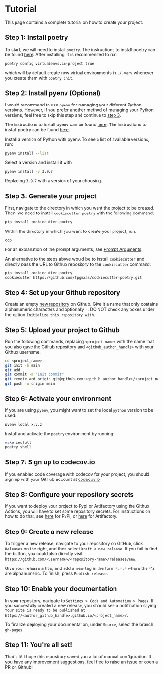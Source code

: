 # Tutorial

This page contains a complete tutorial on how to create your project.

## Step 1: Install poetry

To start, we will need to install `poetry`. The instructions to install poetry can be found
[here](https://python-poetry.org/docs/). After installing, it is recommended to run

``` bash
poetry config virtualenvs.in-project true
```

which will by default create new virtual environments in `./.venv`
whenever you create them with `poetry init`.

## Step 2: Install pyenv (Optional)

I would recommend to use `pyenv` for managing your different Python versions. However, if you prefer another method of
managing your Python versions, feel free to skip this step and continue to [step 3](#step-3-generate-your-project).  

The instructions to install pyenv can be found [here](https://github.com/pyenv/pyenv). The instructions to install
poetry can be found [here](https://python-poetry.org/docs/).

Install a version of Python with pyenv. To see a list of available
versions, run:

``` bash
pyenv install --list
```

Select a version and install it with

``` bash
pyenv install -v 3.9.7
```

Replacing `3.9.7` with a version of your choosing.

## Step 3: Generate your project

First, navigate to the directory in which you want the project to be
created. Then, we need to install `cookiecutter-poetry` with the
following command:

``` bash
pip install cookiecutter-poetry
```

Within the directory in which you want to create your project, run:

``` bash
ccp
```

For an explanation of the prompt arguments, see
[Prompt Arguments](../prompt_arguments).

An alternative to the steps above would be to install `cookiecutter` and
directly pass the URL to Github repository to the `cookiecutter`
command:

``` bash
pip install cookiecutter-poetry
cookiecutter https://github.com/fpgmaas/cookiecutter-poetry.git
```

## Step 4: Set up your Github repository

Create an empty [new repository](https://github.com/new) on Github. Give
it a name that only contains alphanumeric characters and optionally `-`.
DO NOT check any boxes under the option `Initialize this repository
with`.

## Step 5: Upload your project to Github

Run the following commands, replacing `<project-name>` with the name
that you also gave the Github repository and `<github_author_handle>`
with your Github username.

``` bash
cd <project_name>
git init -b main
git add .
git commit -m "Init commit"
git remote add origin git@github.com:<github_author_handle>/<project_name>.git
git push -u origin main
```

## Step 6: Activate your environment

If you are using `pyenv`, you might want to set the local `python` version to be used:

```bash
pyenv local x.y.z
```

Install and activate the `poetry` environment by running:

``` bash
make install
poetry shell
```

## Step 7: Sign up to codecov.io

If you enabled code coverage with codecov for your project, you should sign up with your GitHub account at [codecov.io](https://about.codecov.io/language/python/)

## Step 8: Configure your repository secrets

If you want to deploy your project to Pypi or Artifactory using the
Github Actions, you will have to set some repository secrets. For
instructions on how to do that, see [here](./features/publishing.md#set-up-for-pypi) for PyPi, or 
[here](./features/publishing.md#set-up-for-artifactory) for Artifactory.

## Step 9: Create a new release

To trigger a new release, navigate to your repository on GitHub, click ``Releases`` on the right, and then select `Draft
a new release`. If you fail to find the button, you could also directly visit
`https://github.com/<username>/<repository-name>/releases/new`.

Give your release a title, and add a new tag in the form `*.*.*` where the
`*`'s are alphanumeric. To finish, press `Publish release`.

## Step 10: Enable your documentation

In your repository, navigate to ``Settings > Code and Automation > Pages``. If you succesfully created a new release,
you should see a notification saying `` Your site is ready to be published at https://<author_github_handle>.github.io/<project_name>/``.

To finalize deploying your documentation, under ``Source``, select the branch ``gh-pages``. 

## Step 11: You're all set!

That's it! I hope this repository saved you a lot of manual configuration. If you have any improvement suggestions, feel
free to raise an issue or open a PR on Github!

